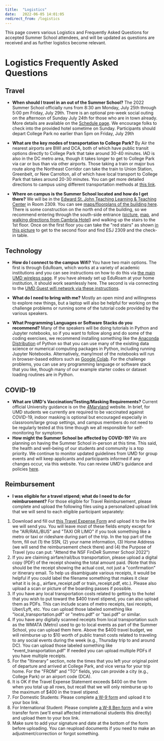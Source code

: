 ```yaml
---
title:  "Logistics"
date:   2022-06-05 14:01:05
redirect_from: /logistics
---
```


This page covers various Logistics and Frequently Asked Questions for accepted Summer School attendees, and will be updated as questions are received and as further logistics become relevant.

# Logistics Frequently Asked Questions


## Travel
* **When should I travel in an out of the Summer School?** The 2022 Summer School officially runs from 8:30 am Monday, July 25th through 5:00 pm Friday, July 29th. There is an optional pre-week social outing on the afternoon of Sunday July 24th for those who are in town already. More details are available on the [Schedule page](../schedule). We encourage folks to check into the provided hotel sometime on Sunday. Participants should depart College Park no earlier than 5pm on Friday, July 29th

* **What are the key modes of transportation to College Park?** By Air the nearest airports are BWI and DCA, both of which have public transit options directly to College Park that take around 30-40 minutes. IAD is also in the DC metro area, though it takes longer to get to College Park via car or bus than via other airports. Those taking a train or major bus route along the Northeast Corridor can take the train to Union Station, Greenbelt, or New Carrolton, all of which have local transport to College Park that takes around 20-30 minutes. You can get more detailed directions to campus using different transportation methods at [this link](https://cscamm.umd.edu/drupal/about-us/visitors-guide/directions/campus-airports.html).

* **Where on campus is the Summer School located and how do I get there?** We will be in the [Edward St. John Teaching Learning & Teaching Center](https://esj.umd.edu/) in Room 2309. You can see [maps/floorplans of the building here](https://esj.umd.edu/main-navigation/spaces/building-maps). There is some construction on the north end of the building, so we recommend entering through the south-side entrance ([picture](https://esj.umd.edu/sites/default/files/styles/large/public/inline-images/llxLuRa4esrnYSAFT2b3qn4XFMBFkh5YpO9rlp68pTI5ZDANev.jpg?itok=YUn0rH3d), [map](https://www.google.com/maps/@38.986743,-76.941666,19.83z), and [walking directions from Cambria Hotel](https://www.google.com/maps/dir/Cambria+Hotel+College+Park,+Baltimore+Avenue,+College+Park,+MD/38.9866586,-76.9419047/@38.9902591,-76.9407398,16.18z/data=!4m14!4m13!1m10!1m1!1s0x89b7c6a664c04e1b:0x41fd0cccdd1066b8!2m2!1d-76.9324168!2d38.9932188!3m4!1m2!1d-76.9352878!2d38.9927118!3s0x89b7c6a6ac830421:0x5915269c7363d85b!1m0!3e2)) and walking up the stairs to the 1st floor. Once on the first floor you can take the "red stairs" as shown [in this picture](https://esj.umd.edu/sites/default/files/inline-images/ugA04dyA8ZpqSHupJaSctYGfYEi7fxN3GNfitZPWPTyjAFw81I.jpg) to get to the second floor and find ESJ 2309 and the check-in table.

## Technology
* **How do I connect to the campus Wifi?** You have two main options. The first is through EduRoam, which works at a variety of academic institutions and you can see instructions on how to do this via [the main UMD wireless page](https://connect.umd.edu/). If you have already set up EduRoam at your home institution, it should work seamlessly here. The second is via connecting to the [UMD Guest wifi network via these instructions](https://itsupport.umd.edu/itsupport?id=kb_article&sysparm_article=KB0012824&sys_kb_id=362f93681b93cd90642d5287624bcb2b&spa=1).

* **What do I need to bring with me?** Mostly an open mind and willingness to explore new things, but a laptop will also be helpful for working on the challenge problems or running some of the tutorial code provided by the various speakers.

* **What Programming Languages or Software Stacks do you recommend?** Many of the speakers will be doing tutorials in Python and Jupyter notebooks, so if you want to follow along and do some of the coding exercises, we recommend installing something like the [Anaconda Distribution](https://www.anaconda.com/products/distribution) of Python so that you can use many of the existing data science or numerical computing packages in Python, including running Jupyter Notebooks. Alternatively, many/most of the notebooks will run in browser-based editors such as [Google Colab](http://colab.research.google.com/). For the challenge problems, you can use any programming language or software stack that you like, though many of our example starter codes or dataset loading routines are in Python.

## COVID-19
* **What are UMD's Vaccination/Testing/Masking Requirements?** Current official University guidance is on the [4Maryland](https://umd.edu/4Maryland) website. In brief, for UMD students we currently are required to be vaccinated against COVID-19, indoor masking is optional but encouraged especially in classroom/large group settings, and campus members do not need to be regularly tested at this time though we all responsible for self-monitoring for symptoms
* **How might the Summer School be affected by COVID-19?** We are planning on having the Summer School in-person at this time. This said, the health and well-being of our students and community is a top priority. We continue to monitor updated guidelines from UMD for group events and will keep applicants and participants informed if any changes occur, via this website. You can review UMD's guidance and policies [here](https://umd.edu/4Maryland).

## Reimbursement
* **I was eligible for a travel stipend; what do I need to do for reimbursement?** For those eligible for Travel Reimbursement, please complete and upload the following files using a personalized upload link that we will send to each eligible participant separately:
1. Download and fill out [this Travel Expense Form](https://clarknet.eng.umd.edu/sites/default/files/documents/Mechanical/docs/travel-expense-statement2016.pdf) and upload it to the link we will send you. You will leave most of these fields empty except for the "AIR/RAIL/BUS" and "TAXI OR LIMO" if you took something like a metro or taxi or rideshare during part of the trip. In the top part of the form, fill out (1) the SSN, (2) your name information, (3) Home Address (we will send the reimbursement check there) and (4) the Purpose of Travel (you can put: "Attend the NSF FinDeR Summer School 2022")
2. If you are claiming airfare/rail/bus transportation, please upload a digital copy (PDF) of the receipt showing the total amount paid. (Note that this should be the receipt showing the actual cost, not just a "confirmation" or itinerary email. To help us disambiguate various receipts, it would be helpful if you could label the filename something that makes it clear what it is (e.g., airfare_receipt.pdf or train_receipt.pdf, etc.). Please also upload a scan or picture of the boarding passes if possible.
3. If you have any local transportation costs related to getting to the hotel that you wish to put toward the $400 travel stipend, you can also upload them as PDFs. This can include scans of metro receipts, taxi receipts, Uber/Lyft, etc. You can upload those labeled something like "local_transportation.pdf" or "metro.pdf" or "taxi.pdf" or similar.
4. If you have any digitally scanned receipts from local transportation such as the WMATA (Metro) used to go to local events as part of the Summer School, you can upload them here. Above the $400 travel budget, we will reimburse up to $10 worth of public transit costs related to traveling to any social events during the week (e.g., Thursday trip to and around DC). You can upload those labeled something like "event_transportation.pdf" If needed you can upload multiple PDFs if you have multiple receipts.
5. For the "Itinerary" section, note the times that you left your original point of departure and arrived at College Park, and vice versa for your trip home. For the "FROM" and "TO" fields, you can provide a city (e.g., College Park) or an airport code (DCA).
6. It is OK if the Travel Expense Statement exceeds $400 on the form when you total up all rows, but recall that we will only reimburse up to the maximum of $400 in the travel stipend.
7. For Domestic Students: Please complete [a W-9 form](https://www.irs.gov/pub/irs-pdf/fw9.pdf) and upload it to your box link.
8. For International Student: Please complete [a W-8 Ben form](https://www.irs.gov/pub/irs-pdf/fw8ben.pdf) and a wire transfer form (we'll email affected international students this directly) and upload them to your box link.
9. Make sure to add your signature and date at the bottom of the form before uploading. You can reupload documents if you need to make an adjustment/correction or forgot something.
